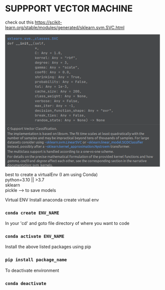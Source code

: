 # SUPPPORT VECTOR MACHINE
check out this 
https://scikit-learn.org/stable/modules/generated/sklearn.svm.SVC.html

![image](./SVM.png)

best to create a virtualEnv (I am using Conda)  
python=3.10 || >3.7    
sklearn  
pickle --> to save models


Virtual ENV
Install anaconda
create virtual env
### `conda create ENV_NAME`
In your 'cd' and goto file directory of where you want to code
### `conda activate ENV_NAME`
Install the above listed packages using pip
### `pip install package_name`

To deactivate environment
### `conda deactivate`
